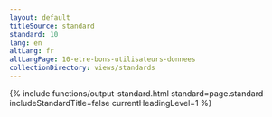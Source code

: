 ```yaml
---
layout: default
titleSource: standard
standard: 10
lang: en
altLang: fr
altLangPage: 10-etre-bons-utilisateurs-donnees
collectionDirectory: views/standards
---
```

{% include functions/output-standard.html standard=page.standard includeStandardTitle=false currentHeadingLevel=1 %}
